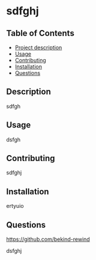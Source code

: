 
# sdfghj



## Table of Contents
  - [Project description](#Description)
  - [Usage](#Usage)
  - [Contributing](#Contributing)
  - [Installation](#Installation)
  - [Questions](#Questions)


## Description
sdfgh

## Usage
dsfgh

## Contributing
sdfghj

## Installation
ertyuio

## Questions
https://github.com/bekind-rewind

dsfghj



    